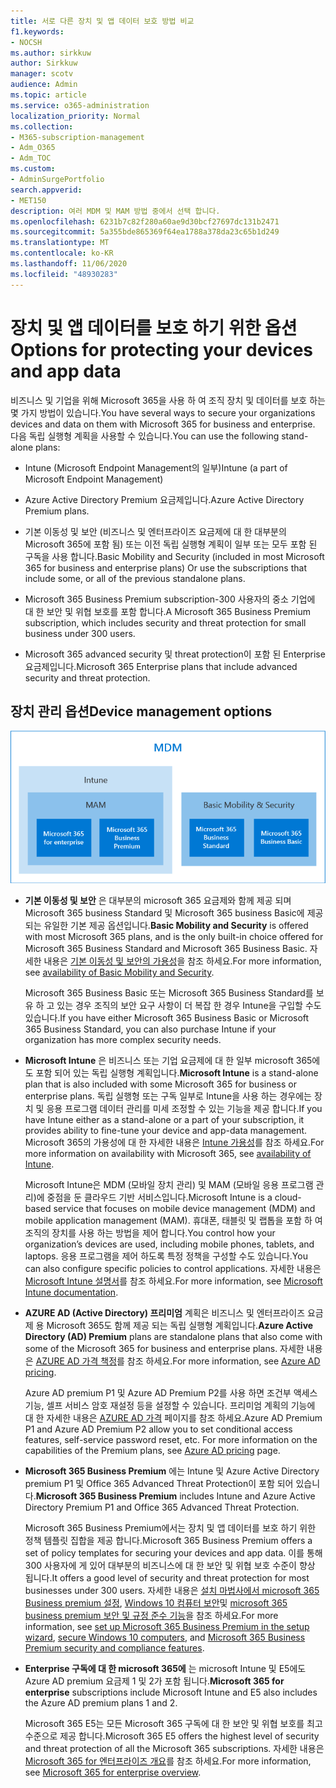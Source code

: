 ```yaml
---
title: 서로 다른 장치 및 앱 데이터 보호 방법 비교
f1.keywords:
- NOCSH
ms.author: sirkkuw
author: Sirkkuw
manager: scotv
audience: Admin
ms.topic: article
ms.service: o365-administration
localization_priority: Normal
ms.collection:
- M365-subscription-management
- Adm_O365
- Adm_TOC
ms.custom:
- AdminSurgePortfolio
search.appverid:
- MET150
description: 여러 MDM 및 MAM 방법 중에서 선택 합니다.
ms.openlocfilehash: 6231b7c82f280a60ae9d30bcf27697dc131b2471
ms.sourcegitcommit: 5a355bde865369f64ea1788a378da23c65b1d249
ms.translationtype: MT
ms.contentlocale: ko-KR
ms.lasthandoff: 11/06/2020
ms.locfileid: "48930283"
---
```

# <a name="options-for-protecting-your-devices-and-app-data"></a><span data-ttu-id="5c7df-103">장치 및 앱 데이터를 보호 하기 위한 옵션</span><span class="sxs-lookup"><span data-stu-id="5c7df-103">Options for protecting your devices and app data</span></span>

<span data-ttu-id="5c7df-104">비즈니스 및 기업을 위해 Microsoft 365을 사용 하 여 조직 장치 및 데이터를 보호 하는 몇 가지 방법이 있습니다.</span><span class="sxs-lookup"><span data-stu-id="5c7df-104">You have several ways to secure your organizations devices and data on them with Microsoft 365 for business and enterprise.</span></span> <span data-ttu-id="5c7df-105">다음 독립 실행형 계획을 사용할 수 있습니다.</span><span class="sxs-lookup"><span data-stu-id="5c7df-105">You can use the following stand-alone plans:</span></span>

- <span data-ttu-id="5c7df-106">Intune (Microsoft Endpoint Management의 일부)</span><span class="sxs-lookup"><span data-stu-id="5c7df-106">Intune (a part of Microsoft Endpoint Management)</span></span>
- <span data-ttu-id="5c7df-107">Azure Active Directory Premium 요금제입니다.</span><span class="sxs-lookup"><span data-stu-id="5c7df-107">Azure Active Directory Premium plans.</span></span>
- <span data-ttu-id="5c7df-108">기본 이동성 및 보안 (비즈니스 및 엔터프라이즈 요금제에 대 한 대부분의 Microsoft 365에 포함 됨) 또는 이전 독립 실행형 계획이 일부 또는 모두 포함 된 구독을 사용 합니다.</span><span class="sxs-lookup"><span data-stu-id="5c7df-108">Basic Mobility and Security (included in most Microsoft 365 for business and enterprise plans) Or use the subscriptions that include some, or all of the previous standalone plans.</span></span>

- <span data-ttu-id="5c7df-109">Microsoft 365 Business Premium subscription-300 사용자의 중소 기업에 대 한 보안 및 위협 보호를 포함 합니다.</span><span class="sxs-lookup"><span data-stu-id="5c7df-109">A Microsoft 365 Business Premium subscription, which includes security and threat protection for small business under 300 users.</span></span>
- <span data-ttu-id="5c7df-110">Microsoft 365 advanced security 및 threat protection이 포함 된 Enterprise 요금제입니다.</span><span class="sxs-lookup"><span data-stu-id="5c7df-110">Microsoft 365 Enterprise plans that include advanced security and threat protection.</span></span>

## <a name="device-management-options"></a><span data-ttu-id="5c7df-111">장치 관리 옵션</span><span class="sxs-lookup"><span data-stu-id="5c7df-111">Device management options</span></span>

![어떤 구독에서 어떤 MDM 및 MAM 방법을 사용 해야 하는지 보여 주는 그림입니다.](../../m365-mam-mdm.png)

- <span data-ttu-id="5c7df-113">**기본 이동성 및 보안** 은 대부분의 microsoft 365 요금제와 함께 제공 되며 Microsoft 365 business Standard 및 Microsoft 365 business Basic에 제공 되는 유일한 기본 제공 옵션입니다.</span><span class="sxs-lookup"><span data-stu-id="5c7df-113">**Basic Mobility and Security** is offered with most Microsoft 365 plans, and is the only built-in choice offered for Microsoft 365 Business Standard and Microsoft 365 Business Basic.</span></span> <span data-ttu-id="5c7df-114">자세한 내용은 [기본 이동성 및 보안의 가용성](../basic-mobility-security/choose-between-basic-mobility-and-security-and-intune.md#availability-of-basic-mobility-and-security-and-intune)을 참조 하세요.</span><span class="sxs-lookup"><span data-stu-id="5c7df-114">For more information, see [availability of Basic Mobility and Security](../basic-mobility-security/choose-between-basic-mobility-and-security-and-intune.md#availability-of-basic-mobility-and-security-and-intune).</span></span> 

    <span data-ttu-id="5c7df-115">Microsoft 365 Business Basic 또는 Microsoft 365 Business Standard를 보유 하 고 있는 경우 조직의 보안 요구 사항이 더 복잡 한 경우 Intune을 구입할 수도 있습니다.</span><span class="sxs-lookup"><span data-stu-id="5c7df-115">If you have either Microsoft 365 Business Basic or Microsoft 365 Business Standard, you can also purchase Intune if your organization has more complex security needs.</span></span>
 
- <span data-ttu-id="5c7df-116">**Microsoft Intune** 은 비즈니스 또는 기업 요금제에 대 한 일부 microsoft 365에도 포함 되어 있는 독립 실행형 계획입니다.</span><span class="sxs-lookup"><span data-stu-id="5c7df-116">**Microsoft Intune** is a stand-alone plan that is also included with some Microsoft 365 for business or enterprise plans.</span></span> <span data-ttu-id="5c7df-117">독립 실행형 또는 구독 일부로 Intune을 사용 하는 경우에는 장치 및 응용 프로그램 데이터 관리를 미세 조정할 수 있는 기능을 제공 합니다.</span><span class="sxs-lookup"><span data-stu-id="5c7df-117">If you have Intune either as a stand-alone or a part of your subscription, it provides ability to fine-tune your device and app-data management.</span></span> <span data-ttu-id="5c7df-118">Microsoft 365의 가용성에 대 한 자세한 내용은 [Intune 가용성](../basic-mobility-security/choose-between-basic-mobility-and-security-and-intune.md#availability-of-basic-mobility-and-security-and-intune)를 참조 하세요.</span><span class="sxs-lookup"><span data-stu-id="5c7df-118">For more information on availability with Microsoft 365, see [availability of Intune](../basic-mobility-security/choose-between-basic-mobility-and-security-and-intune.md#availability-of-basic-mobility-and-security-and-intune).</span></span>

    <span data-ttu-id="5c7df-119">Microsoft Intune은 MDM (모바일 장치 관리) 및 MAM (모바일 응용 프로그램 관리)에 중점을 둔 클라우드 기반 서비스입니다.</span><span class="sxs-lookup"><span data-stu-id="5c7df-119">Microsoft Intune is a cloud-based service that focuses on mobile device management (MDM) and mobile application management (MAM).</span></span> <span data-ttu-id="5c7df-120">휴대폰, 태블릿 및 랩톱을 포함 하 여 조직의 장치를 사용 하는 방법을 제어 합니다.</span><span class="sxs-lookup"><span data-stu-id="5c7df-120">You control how your organization’s devices are used, including mobile phones, tablets, and laptops.</span></span> <span data-ttu-id="5c7df-121">응용 프로그램을 제어 하도록 특정 정책을 구성할 수도 있습니다.</span><span class="sxs-lookup"><span data-stu-id="5c7df-121">You can also configure specific policies to control applications.</span></span> <span data-ttu-id="5c7df-122">자세한 내용은 [Microsoft Intune 설명서](https://docs.microsoft.com/mem/intune/)를 참조 하세요.</span><span class="sxs-lookup"><span data-stu-id="5c7df-122">For more information, see [Microsoft Intune documentation](https://docs.microsoft.com/mem/intune/).</span></span>

- <span data-ttu-id="5c7df-123">**AZURE AD (Active Directory) 프리미엄** 계획은 비즈니스 및 엔터프라이즈 요금제 용 Microsoft 365도 함께 제공 되는 독립 실행형 계획입니다.</span><span class="sxs-lookup"><span data-stu-id="5c7df-123">**Azure Active Directory (AD) Premium** plans are standalone plans that also come with some of the Microsoft 365 for business and enterprise plans.</span></span> <span data-ttu-id="5c7df-124">자세한 내용은 [AZURE AD 가격 책정](https://azure.microsoft.com/pricing/details/active-directory/)를 참조 하세요.</span><span class="sxs-lookup"><span data-stu-id="5c7df-124">For more information, see [Azure AD pricing](https://azure.microsoft.com/pricing/details/active-directory/).</span></span>

     <span data-ttu-id="5c7df-125">Azure AD premium P1 및 Azure AD Premium P2를 사용 하면 조건부 액세스 기능, 셀프 서비스 암호 재설정 등을 설정할 수 있습니다. 프리미엄 계획의 기능에 대 한 자세한 내용은 [AZURE AD 가격](https://azure.microsoft.com/pricing/details/active-directory/) 페이지를 참조 하세요.</span><span class="sxs-lookup"><span data-stu-id="5c7df-125">Azure AD Premium P1 and Azure AD Premium P2 allow you to set conditional access features, self-service password reset, etc. For more information on the capabilities of the Premium plans, see [Azure AD pricing](https://azure.microsoft.com/pricing/details/active-directory/) page.</span></span>
- <span data-ttu-id="5c7df-126">**Microsoft 365 Business Premium** 에는 Intune 및 Azure Active Directory premium P1 및 Office 365 Advanced Threat Protection이 포함 되어 있습니다.</span><span class="sxs-lookup"><span data-stu-id="5c7df-126">**Microsoft 365 Business Premium** includes Intune and Azure Active Directory Premium P1 and Office 365 Advanced Threat Protection.</span></span> 
 
    <span data-ttu-id="5c7df-127">Microsoft 365 Business Premium에서는 장치 및 앱 데이터를 보호 하기 위한 정책 템플릿 집합을 제공 합니다.</span><span class="sxs-lookup"><span data-stu-id="5c7df-127">Microsoft 365 Business Premium offers a set of policy templates for securing your devices and app data.</span></span> <span data-ttu-id="5c7df-128">이를 통해 300 사용자에 게 있어 대부분의 비즈니스에 대 한 보안 및 위협 보호 수준이 향상 됩니다.</span><span class="sxs-lookup"><span data-stu-id="5c7df-128">It offers a good level of security and threat protection for most businesses under 300 users.</span></span> <span data-ttu-id="5c7df-129">자세한 내용은 [설치 마법사에서 microsoft 365 Business premium 설정](../../business/set-up.md), [Windows 10 컴퓨터 보안](../../business/secure-win-10-pcs.md)및 [microsoft 365 business premium 보안 및 규정 준수 기능](../../business/security-features.md)을 참조 하세요.</span><span class="sxs-lookup"><span data-stu-id="5c7df-129">For more information, see [set up Microsoft 365 Business Premium in the setup wizard](../../business/set-up.md), [secure Windows 10 computers](../../business/secure-win-10-pcs.md),  and [Microsoft 365 Business Premium security and compliance features](../../business/security-features.md).</span></span>

- <span data-ttu-id="5c7df-130">**Enterprise 구독에 대 한 microsoft 365에** 는 microsoft Intune 및 E5에도 Azure AD premium 요금제 1 및 2가 포함 됩니다.</span><span class="sxs-lookup"><span data-stu-id="5c7df-130">**Microsoft 365 for enterprise** subscriptions include Microsoft Intune and E5 also includes the Azure AD premium plans 1 and 2.</span></span>

    <span data-ttu-id="5c7df-131">Microsoft 365 E5는 모든 Microsoft 365 구독에 대 한 보안 및 위협 보호를 최고 수준으로 제공 합니다.</span><span class="sxs-lookup"><span data-stu-id="5c7df-131">Microsoft 365 E5 offers the highest level of security and threat protection of all the Microsoft 365 subscriptions.</span></span> <span data-ttu-id="5c7df-132">자세한 내용은 [Microsoft 365 for 엔터프라이즈 개요](../../enterprise/microsoft-365-overview.md)를 참조 하세요.</span><span class="sxs-lookup"><span data-stu-id="5c7df-132">For more information, see [Microsoft 365 for enterprise overview](../../enterprise/microsoft-365-overview.md).</span></span>

